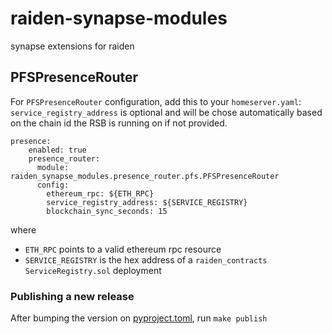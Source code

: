 # raiden-synapse-modules
synapse extensions for raiden

## PFSPresenceRouter

For `PFSPresenceRouter` configuration, add this to your `homeserver.yaml`:
`service_registry_address` is optional and will be chose automatically based on
the chain id the RSB is running on if not provided.

```
presence:
    enabled: true
    presence_router:
      module: raiden_synapse_modules.presence_router.pfs.PFSPresenceRouter
      config:
        ethereum_rpc: ${ETH_RPC}
        service_registry_address: ${SERVICE_REGISTRY}
        blockchain_sync_seconds: 15
```

where
- `ETH_RPC` points to a valid ethereum rpc resource
- `SERVICE_REGISTRY` is the hex address of a `raiden_contracts` `ServiceRegistry.sol` deployment


### Publishing a new release

After bumping the version on [pyproject.toml](pyproject.toml), run `make publish`
